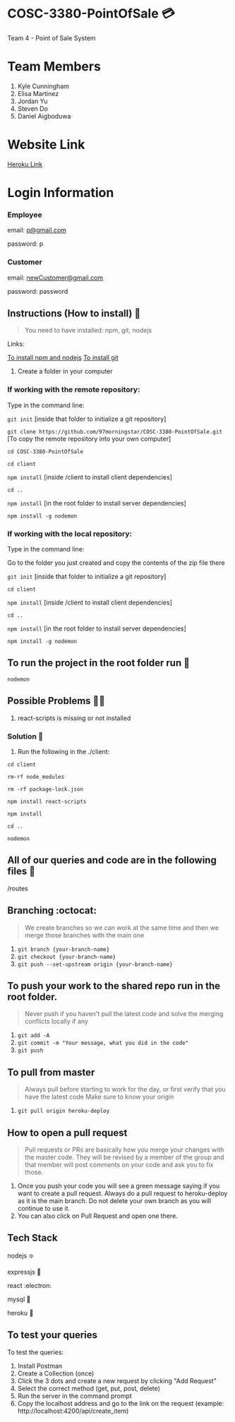 # COSC-3380-PointOfSale :credit_card:
Team 4 - Point of Sale System

# Team Members

1. Kyle Cunningham
2. Elisa Martinez
3. Jordan Yu
4. Steven Do
5. Daniel Aigboduwa

# Website Link

[Heroku Link](https://cosc3380-pointofsale.herokuapp.com/)

# Login Information

### Employee
email: p@gmail.com

password: p


### Customer
email: newCustomer@gmail.com

password: password

## Instructions (How to install) :receipt:
> You need to have installed: npm, git, nodejs

Links:

[To install npm and nodejs](https://nodejs.org/en/)
[To install git](https://git-scm.com/downloads)

1. Create a folder in your computer

### If working with the remote repository:

Type in the command line:

`git init` [inside that folder to initialize a git repository]

`git clone https://github.com/97morningstar/COSC-3380-PointOfSale.git` [To copy the remote repository into your own computer]

`cd COSC-3380-PointOfSale`

`cd client`

`npm install` [inside /client to install client dependencies]

`cd ..`

`npm install` [in the root folder to install server dependencies]

`npm install -g nodemon`


### If working with the local repository:

Type in the command line:

Go to the folder you just created and copy the contents of the zip file there

`git init` [inside that folder to initialize a git repository]

`cd client`

`npm install` [inside /client to install client dependencies]

`cd ..`

`npm install` [in the root folder to install server dependencies]

`npm install -g nodemon`

## To run the project in the root folder run :runner:
`nodemon`

## Possible Problems :massage_man:
1. react-scripts is missing or not installed

### Solution :pill:

1. Run the following in the ./client:

`cd client`

`rm-rf node_modules`

`rm -rf package-lock.json`

`npm install react-scripts`

`npm install`

`cd ..`

`nodemon `

## All of our queries and code are in the following files :hammer:
/routes

## Branching :octocat:

> We create branches so we can work at the same time and then we merge those branches with the main one

1. `git branch {your-branch-name}`
2. `git checkout {your-branch-name}`
3. `git push --set-upstream origin {your-branch-name}`

## To push your work to the shared repo run in the root folder. 

> Never push if you haven't pull the latest code and solve the merging conflicts locally if any

1. `git add -A`
2. `git commit -m "Your message, what you did in the code"`
3. `git push`

## To pull from master

> Always pull before starting to work for the day, or first verify that you have the latest code
> Make sure to know your origin

1. `git pull origin heroku-deploy`

## How to open a pull request

> Pull requests or PRs are basically how you merge your changes with the master code. They will be revised by a member of the group and that member will post comments on your code and ask you to fix those.

1. Once you push your code you will see a green message saying if you want to create a pull request. Always do a pull request to heroku-deploy as it is the main branch. Do not delete your own branch as you will continue to use it.
2. You can also click on Pull Request and open one there.

## Tech Stack

nodejs :sparkle:

expressjs :steam_locomotive:

react :electron:

mysql :key:

heroku :rocket:

## To test your queries

To test the queries:

1. Install Postman
2. Create a Collection (once)
3. Click the 3 dots and create a new request by clicking "Add Request"
4. Select the correct method (get, put, post, delete)
5. Run the server in the command prompt
6. Copy the localhost address and go to the link on the request (example: http://localhost:4200/api/create_item)

